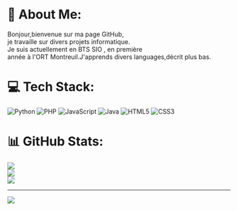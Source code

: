 # 💫 About Me:
Bonjour,bienvenue sur ma page GitHub,<br>je travaille sur divers projets informatique.<br>Je suis actuellement en BTS SIO , en première<br>année à l'ORT Montreuil.J'apprends divers languages,décrit plus bas.


# 💻 Tech Stack:
![Python](https://img.shields.io/badge/python-3670A0?style=for-the-badge&logo=python&logoColor=ffdd54) ![PHP](https://img.shields.io/badge/php-%23777BB4.svg?style=for-the-badge&logo=php&logoColor=white) ![JavaScript](https://img.shields.io/badge/javascript-%23323330.svg?style=for-the-badge&logo=javascript&logoColor=%23F7DF1E) ![Java](https://img.shields.io/badge/java-%23ED8B00.svg?style=for-the-badge&logo=openjdk&logoColor=white) ![HTML5](https://img.shields.io/badge/html5-%23E34F26.svg?style=for-the-badge&logo=html5&logoColor=white) ![CSS3](https://img.shields.io/badge/css3-%231572B6.svg?style=for-the-badge&logo=css3&logoColor=white)
# 📊 GitHub Stats:
![](https://github-readme-stats.vercel.app/api?username=MeirAssayah&theme=dark&hide_border=false&include_all_commits=false&count_private=false)<br/>
![](https://nirzak-streak-stats.vercel.app/?user=MeirAssayah&theme=dark&hide_border=false)<br/>
![](https://github-readme-stats.vercel.app/api/top-langs/?username=MeirAssayah&theme=dark&hide_border=false&include_all_commits=false&count_private=false&layout=compact)

---
[![](https://visitcount.itsvg.in/api?id=MeirAssayah&icon=0&color=0)](https://visitcount.itsvg.in)

<!-- Proudly created with GPRM ( https://gprm.itsvg.in ) -->
